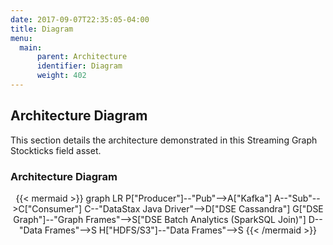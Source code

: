 ```yaml
---
date: 2017-09-07T22:35:05-04:00
title: Diagram
menu:
  main:
      parent: Architecture
      identifier: Diagram
      weight: 402
---
```


## Architecture Diagram


This section details the architecture demonstrated in this Streaming Graph Stockticks field asset.

### Architecture Diagram

<div title="Architecture Diagram" align="middle">
{{< mermaid >}}
graph LR
P["Producer"]--"Pub"-->A["Kafka"]
A--"Sub"-->C["Consumer"]
C--"DataStax Java Driver"-->D["DSE Cassandra"]
G["DSE Graph"]--"Graph Frames"-->S["DSE Batch Analytics (SparkSQL Join)"]
D--"Data Frames"-->S
H["HDFS/S3"]--"Data Frames"-->S
{{< /mermaid >}}
</div>


